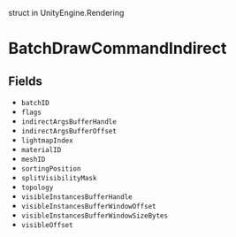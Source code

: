 struct in UnityEngine.Rendering
# BatchDrawCommandIndirect

## Fields
- `batchID`
- `flags`
- `indirectArgsBufferHandle`
- `indirectArgsBufferOffset`
- `lightmapIndex`
- `materialID`
- `meshID`
- `sortingPosition`
- `splitVisibilityMask`
- `topology`
- `visibleInstancesBufferHandle`
- `visibleInstancesBufferWindowOffset`
- `visibleInstancesBufferWindowSizeBytes`
- `visibleOffset`

